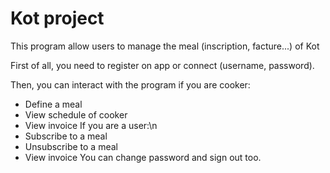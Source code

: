 # Kot project
This program allow users to manage the meal (inscription, facture...) of Kot

First of all, you need to register on app or connect (username, password).

Then, you can interact with the program if you are cooker:
  - Define a meal
  - View schedule of cooker
  - View invoice
 If you are a user:\n
  - Subscribe to a meal
  - Unsubscribe to a meal
  - View invoice
You can change password and sign out too.
